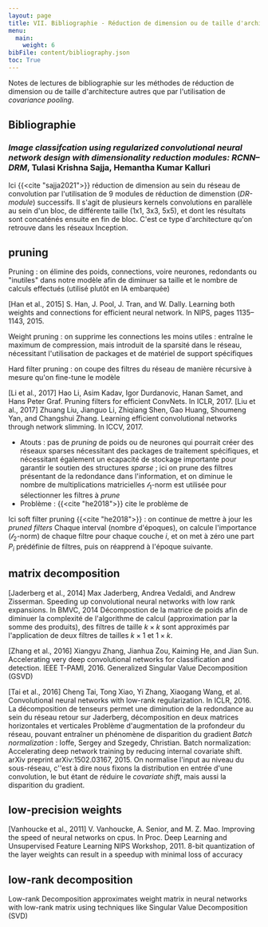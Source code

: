 ```yaml
---
layout: page
title: VII. Bibliographie - Réduction de dimension ou de taille d'architecture
menu:
  main:
    weight: 6
bibFile: content/bibliography.json
toc: True
---
```


Notes de lectures de bibliographie sur les méthodes de réduction de dimension ou de taille d'architecture autres que par l'utilisation de _covariance pooling_.

<!--more-->

## Bibliographie

### _Image classifcation using regularized convolutional neural network design with dimensionality reduction modules: RCNN–DRM_, Tulasi Krishna Sajja, Hemantha Kumar Kalluri

Ici {{<cite "sajja2021">}} réduction de dimension au sein du réseau de convolution par l'utilisation de 9 modules de réduction de dimenstion (_DR-module_) successifs. Il s'agit de plusieurs kernels convolutions en parallèle au sein d'un bloc, de différente taille (1x1, 3x3, 5x5), et dont les résultats sont concaténés ensuite en fin de bloc. C'est ce type d'architecture qu'on retrouve dans les réseaux Inception.

## pruning

Pruning : on élimine des poids, connections, voire neurones, redondants ou "inutiles" dans notre modèle afin de diminuer sa taille et le nombre de calculs effectués (utilisé plutôt en IA embarquée)

[Han et al., 2015] S. Han, J. Pool, J. Tran, and W. Dally. Learning both weights and connections for efficient neural network. In NIPS, pages 1135–1143, 2015.

Weight pruning : on supprime les connections les moins utiles : entraîne le maximum de compression, mais introduit de la sparsité dans le réseau, nécessitant l'utilisation de packages et de matériel de support spécifiques 

Hard filter pruning : on coupe des filtres du réseau de manière récursive à mesure qu'on fine-tune le modèle 

[Li et al., 2017] Hao Li, Asim Kadav, Igor Durdanovic, Hanan Samet, and Hans Peter Graf. Pruning filters for efficient ConvNets. In ICLR, 2017. 
[Liu et al., 2017] Zhuang Liu, Jianguo Li, Zhiqiang Shen, Gao Huang, Shoumeng Yan, and Changshui Zhang. Learning efficient convolutional networks through network slimming. In ICCV, 2017.

* Atouts : pas de _pruning_ de poids ou de neurones qui pourrait créer des réseaux sparses nécessitant des packages de traitement spécifiques, et nécessitant également un ecapacité de stockage importante pour garantir le soutien des structures _sparse_ ; ici on prune des filtres présentant de la redondance dans l'information, et on diminue le nombre de multiplications matricielles
  $\mathcal{l}_1$-norm est utilisée pour sélectionner les filtres à _prune_
* Problème : {{<cite "he2018">}} cite le problème de 

<!--
[Han et al., 2015a] Song Han, Huizi Mao, and William J Dally. Deep compression: Compressing deep neural networks with pruning, trained quantization and huffman coding. In ICLR, 2015. 
[Han et al., 2015b] Song Han, Jeff Pool, John Tran, and William Dally. Learning both weights and connections for efficient neural network. In NIPS, 2015. 
[He et al., 2016a] Kaiming He, Xiangyu Zhang, Shaoqing Ren, and Jian Sun. Deep residual learning for image recognition. In CVPR, 2016. 
[He et al., 2016b] Kaiming He, Xiangyu Zhang, Shaoqing Ren, and Jian Sun. Identity mappings in deep residual networks. In ECCV, 2016
-->

Ici soft filter pruning {{<cite "he2018">}} : on continue de mettre à jour les _pruned filters_
Chaque interval (nombre d'époques), on calcule l'importance ($\mathcal{l}_2$-norm) de chaque filtre pour chaque couche $i$, et on met à zéro une part $P_i$ prédéfinie de filtres, puis on réapprend à l'époque suivante.   

<!--
[Guo et al., 2016] Yiwen Guo, Anbang Yao, and Yurong Chen. Dynamic network surgery for efficient DNNs. In NIPS, 2016.
-->

## matrix decomposition

[Jaderberg et al., 2014] Max Jaderberg, Andrea Vedaldi, and Andrew Zisserman. Speeding up convolutional neural networks with low rank expansions. In BMVC, 2014
Décompostion de la matrice de poids afin de diminuer la complexité de l'algorithme de calcul (approximation par la somme des produits), des filtres de taille $k \times k$ sont approximés par l'application de deux filtres de tailles $k \times 1$ et $1 \times k$.

[Zhang et al., 2016] Xiangyu Zhang, Jianhua Zou, Kaiming He, and Jian Sun. Accelerating very deep convolutional networks for classification and detection. IEEE T-PAMI, 2016.
Generalized Singular Value Decomposition (GSVD) 


[Tai et al., 2016] Cheng Tai, Tong Xiao, Yi Zhang, Xiaogang Wang, et al. Convolutional neural networks with low-rank regularization. In ICLR, 2016.
La décomposition de tenseurs permet une diminution de la redondance au sein du réseau
retour sur Jaderberg, décomposition en deux matrices horizontales et verticales
Problème d'augmentation de la profondeur du réseau, pouvant entraîner un phénomène de disparition du gradient
_Batch normalization_ : Ioffe, Sergey and Szegedy, Christian. Batch normalization: Accelerating deep network training by reducing internal covariate shift. arXiv preprint arXiv:1502.03167, 2015.
On normalise l'input au niveau du sous-réseau, c''est à dire nous fixons la distribution en entrée d'une convolution, le but étant de réduire le _covariate shift_, mais aussi la disparition du gradient.

## low-precision weights
<!--
[Zhu et al., 2017] Chenzhuo Zhu, Song Han, Huizi Mao, and William J Dally. Trained ternary quantization. In ICLR, 2017.
[Zhou et al., 2017] Low-rank Decomposition approximates weight matrix in neural networks with low-rank matrix using techniques like Singular Value Decomposition (SVD)
[Courbariaux et al., 2016] M. Courbariaux and Y. Bengio. Binarynet: Training deep neural networks with weights and activations constrained to +1 or -1. arXiv preprint arXiv:1602.02830, 2016.
-->

[Vanhoucke et al., 2011] V. Vanhoucke, A. Senior, and M. Z. Mao. Improving the speed of neural networks on cpus. In Proc. Deep Learning and Unsupervised Feature Learning NIPS Workshop, 2011.
8-bit quantization of the layer weights can result in a speedup with minimal loss of accuracy


## low-rank decomposition

Low-rank Decomposition approximates weight matrix in neural networks with low-rank matrix using techniques like Singular Value Decomposition (SVD)

